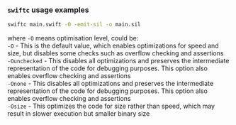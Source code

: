 ### `swiftc` usage examples

```bash 
swiftc main.swift -O -emit-sil -o main.sil
```
where `-O` means optimisation level, could be:</br>
`-O` - This is the default value, which enables optimizations for speed and size, but disables some checks such as overflow checking and assertions</br>
`-Ounchecked` - This disables all optimizations and preserves the intermediate representation of the code for debugging purposes. This option also enables overflow checking and assertions</br>
`-Onone` - This disables all optimizations and preserves the intermediate representation of the code for debugging purposes. This option also enables overflow checking and assertions</br>
`-Osize` - This optimizes the code for size rather than speed, which may result in slower execution but smaller binary size</br>
